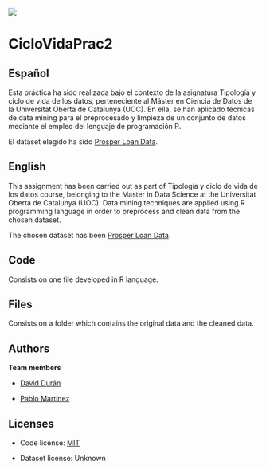 [<img src="https://www.uoc.edu/portal/system/modules/edu.uoc.presentations/resources/img/branding/logo-uoc-default.png_1618809817.png">](https://uoc.edu/)

# CicloVidaPrac2

## Español

Esta práctica ha sido realizada bajo el contexto de la asignatura Tipología y ciclo de vida de los datos, perteneciente al Máster en Ciencia de Datos de la Universitat Oberta de Catalunya (UOC). En ella, se han aplicado técnicas de data mining para el preprocesado y limpieza de un conjunto de datos mediante el empleo del lenguaje de programación R. 

El dataset elegido ha sido [Prosper Loan Data](https://www.kaggle.com/shikhar07/prosper-loan-data).

## English

This assignment has been carried out as part of Tipología y ciclo de vida de los datos course, belonging to the Master in Data Science at the Universitat Oberta de Catalunya (UOC). Data mining techniques are applied using R programming language in order to preprocess and clean data from the chosen dataset. 

The chosen dataset has been [Prosper Loan Data](https://www.kaggle.com/shikhar07/prosper-loan-data).

## Code

Consists on one file developed in R language.

## Files

Consists on a folder which contains the original data and the cleaned data.

## Authors

**Team members**

 - [David Durán](https://www.linkedin.com/in/david-duran-olivar/)
 
 - [Pablo Martínez](https://www.linkedin.com/in/pablompavon/)

## Licenses

 - Code license: [MIT](httpschoosealicense.comlicensesmit)
 
 - Dataset license: Unknown
